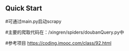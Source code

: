 ## Quick Start



#可通过main.py启动scrapy

#主要的爬取代码在：/xingren/spiders/doubanQuery.py中


#参考项目
https://coding.imooc.com/class/92.html

